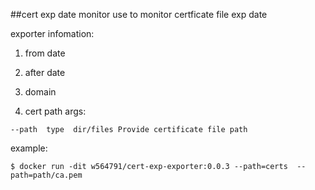 ##cert exp date monitor
use to monitor certficate file exp date

exporter infomation: 

1. from date

2. after date

3. domain

4. cert path
args:

```text
--path  type  dir/files Provide certificate file path
```

example:
```shell script
$ docker run -dit w564791/cert-exp-exporter:0.0.3 --path=certs  --path=path/ca.pem
```
